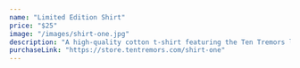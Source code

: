 ```yaml
---
name: "Limited Edition Shirt"
price: "$25"
image: "/images/shirt-one.jpg"
description: "A high-quality cotton t-shirt featuring the Ten Tremors logo."
purchaseLink: "https://store.tentremors.com/shirt-one"
---
```

